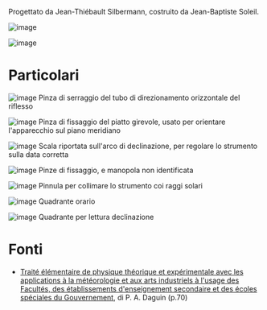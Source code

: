 Progettato da Jean-Thiébault Silbermann, costruito da Jean-Baptiste Soleil.

![image](002.jpg)

![image](001.jpg)

# Particolari

![image](pinza-superiore.jpg)
Pinza di serraggio del tubo di direzionamento orizzontale del riflesso

![image](pinza-base.jpg)
Pinza di fissaggio del piatto girevole, usato per orientare l'apparecchio sul piano meridiano

![image](scala-declinazione.jpg)
Scala riportata sull'arco di declinazione, per regolare lo strumento sulla data corretta

![image](pinze.jpg)
Pinze di fissaggio, e manopola non identificata

![image](pinnula.jpg)
Pinnula per collimare lo strumento coi raggi solari

![image](quadrante-superiore.jpg)
Quadrante orario

![image](quadrante-inferiore.jpg)
Quadrante per lettura declinazione





# Fonti

- [Traité élémentaire de physique théorique et expérimentale avec les applications à la météorologie et aux arts industriels à l'usage des Facultés, des établissements d'enseignement secondaire et des écoles spéciales du Gouvernement](https://archive.org/details/bub_gb_8-k5-57FCcYC/page/70/mode/2up?q=silbermann), di  P. A. Daguin  (p.70)


